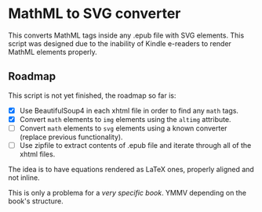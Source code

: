 # MathML to SVG converter

This converts MathML tags inside any .epub file with SVG elements. This script was designed due to the inability of Kindle e-readers to render MathML elements properly.

## Roadmap

This script is not yet finished, the roadmap so far is:

- [X] Use BeautifulSoup4 in each xhtml file in order to find any `math` tags.
- [X] Convert `math` elements to `img` elements using the `altimg` attribute.
- [ ] Convert `math` elements to `svg` elements using a known converter (replace previous functionality).
- [ ] Use zipfile to extract contents of .epub file and iterate through all of the xhtml files.

The idea is to have equations rendered as LaTeX ones, properly aligned and not inline. 

This is only a problema for a _very specific book_. YMMV depending on the book's structure.
